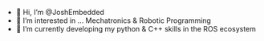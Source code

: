 - 👋 Hi, I’m @JoshEmbedded
- 👀 I’m interested in ... Mechatronics & Robotic Programming
- 🌱 I’m currently developing my python & C++ skills in the ROS ecosystem

<!---
JoshEmbedded/JoshEmbedded is a ✨ special ✨ repository because its `README.md` (this file) appears on your GitHub profile.
You can click the Preview link to take a look at your changes.
--->
